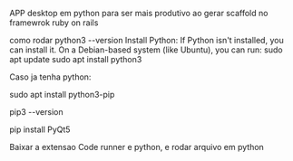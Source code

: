 APP desktop em python para ser mais produtivo ao gerar scaffold no framewrok ruby on rails

como rodar
python3 --version
Install Python: If Python isn't installed, you can install it. On a Debian-based system (like Ubuntu), you can run:
sudo apt update
sudo apt install python3

Caso ja tenha python:
	
sudo apt install python3-pip

pip3 --version

pip install PyQt5

Baixar a extensao Code runner e python, e rodar arquivo em python
